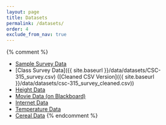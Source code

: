 ```yaml
---
layout: page
title: Datasets  
permalink: /datasets/
order: 4
exclude_from_nav: true 
---
```


{% comment %}
* [Sample Survey Data](https://gdancik.github.io/CSC-315/data/datasets/survey.txt)
* [Class Survey Data]({{ site.baseurl }}/data/datasets/CSC-315_survey.csv)
([Cleaned CSV Version]({{ site.baseurl }}/data/datasets/csc-315_survey_cleaned.csv))
* [Height Data](http://pastebin.com/raw/g7UdTFKG)
* [Movie Data (on Blackboard)](https://ct-ecsu.blackboard.com/webapps/login/) 
* [Internet Data](http://pastebin.com/raw/enxWu6R6)
* [Temperature Data](http://pastebin.com/raw/KZgkViBK)
* [Cereal Data](http://pastebin.com/raw/0G6DrHyC)
{% endcomment %}
